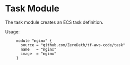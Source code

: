 # Task Module
The task module creates an ECS task definition.

Usage:
```
     module "nginx" {
       source = "github.com/ZeroDeth/tf-aws-code/task"
       name   = "nginx"
       image  = "nginx"
     }
```
